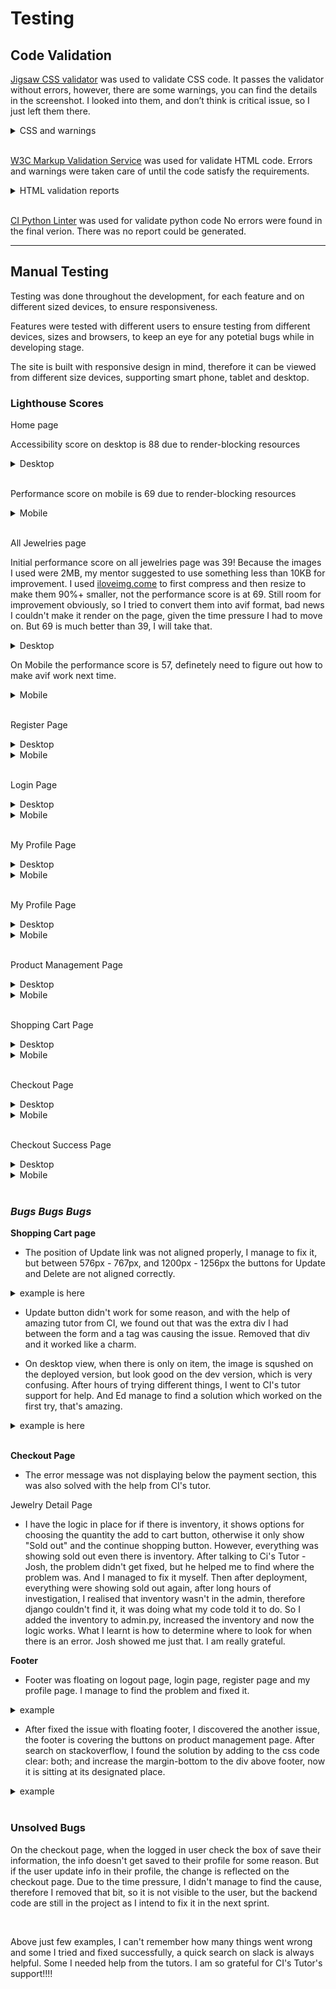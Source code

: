 # **Testing**

## **Code Validation**

[Jigsaw CSS validator](https://jigsaw.w3.org/css-validator/) was used to validate CSS code. It passes the validator without errors, however, there are some warnings, you can find the details in the screenshot. I looked into them, and don’t think is critical issue, so I just left them there.

<details>
<summary>CSS and warnings</summary>
<img src="static/testing/validation-css.jpg">
<img src="static/testing/validation-css-warnings.jpg">
</details>

<br>

[W3C Markup Validation Service](https://validator.w3.org/) was used for validate HTML code. Errors and warnings were taken care of until the code satisfy the requirements.

<details><summary>HTML validation reports</summary>
<summary>Home Page</summary>
<img src="static/testing/html-index-pg.jpg">
<summary>All Jewelries Page</summary>
<img src="static/testing/html-jewelries-pg.jpg">
<summary>Jewelry Details Page</summary>
<img src="static/testing/html-jewelries-detail-pg.jpg">
<summary>Shopping Cart Page</summary>
<img src="static/testing/html-shopping-cart-pg.jpg">
<summary>Login Page</summary>
<img src="static/testing/html-login-pg.jpg">
<summary>My Profile Page</summary>
<img src="static/testing/html-my-profile-pg.jpg">
<summary>Checkout Page</summary>
There is a warning here, since the empty heading element was left empty on purpose, I just left it there.
<img src="static/testing/html-checkout-pg.jpg">
<summary>Checkout Success Page</summary>
<img src="static/testing/html-checkout-success-pg.jpg">
<summary>Logout Page</summary>
<img src="static/testing/html-logout-pg.jpg">
<summary>Register Page</summary>
<img src="static/testing/html-register-pg.jpg">
<summary>Product Management Page</summary>
There are two errors on this page, however after investigation, both errors are coming from imported django file, due to the time pressure, I decided not to fix it. Details can be seen from below screenshot.
<img src="static/testing/html-prod-mgt-pg.jpg">
<img src="static/testing/html-prod-mgt-pg-error.jpg">

</details>

<br>

[CI Python Linter](https://pep8ci.herokuapp.com/) was used for validate python code
No errors were found in the final verion. There was no report could be generated.

---

## **Manual Testing**

Testing was done throughout the development, for each feature and on different sized devices, to ensure responsiveness.

Features were tested with different users to ensure testing from different devices, sizes and browsers, to keep an eye for any potetial bugs while in developing stage.

The site is built with responsive design in mind, therefore it can be viewed from different size devices, supporting smart phone, tablet and desktop.

### **Lighthouse Scores**

Home page

Accessibility score on desktop is 88 due to render-blocking resources

<details><summary>Desktop</summary>
<img src="static/testing/lh-desktop-home.jpg" width="800">
</details>

<br>

Performance score on mobile is 69 due to render-blocking resources

<details><summary>Mobile</summary>
<img src="static/testing/lh-mob-home.jpg" width="800">
</details>

<br>

All Jewelries page

Initial performance score on all jewelries page was 39! Because the images I used were 2MB, my mentor suggested to use something less than 10KB for improvement. I used [iloveimg.come](https://www.iloveimg.com/) to first compress and then resize to make them 90%+ smaller, not the performance score is at 69. Still room for improvement obviously, so I tried to convert them into avif format, bad news I couldn't make it render on the page, given the time pressure I had to move on. But 69 is much better than 39, I will take that.

<details><summary>Desktop</summary>
<img src="static/testing/lh-desktop-jewelries.jpg" width="800">
</details>

On Mobile the performance score is 57, definetely need to figure out how to make avif work next time.

<details><summary>Mobile</summary>
<img src="static/testing/lh-mob-jewelries.jpg" width="800">
</details>

<br>

Register Page

<details><summary>Desktop</summary>
<img src="static/testing/lh-desktop-register.jpg" width="800">
</details>

<details><summary>Mobile</summary>
<img src="static/testing/lh-mob-register.jpg" width="800">
</details>

<br>

Login Page

<details><summary>Desktop</summary>
<img src="static/testing/lh-desktop-login.jpg" width="800">
</details>

<details><summary>Mobile</summary>
<img src="static/testing/lh-mob-login.jpg" width="800">
</details>

<br>

My Profile Page

<details><summary>Desktop</summary>
<img src="static/testing/lh-desktop-profile.jpg" width="800">
</details>

<details><summary>Mobile</summary>
<img src="static/testing/lh-mob-profile.jpg" width="800">
</details>

<br>

My Profile Page

<details><summary>Desktop</summary>
<img src="static/testing/lh-desktop-profile.jpg" width="800">
</details>

<details><summary>Mobile</summary>
<img src="static/testing/lh-mob-profile.jpg" width="800">
</details>

<br>

Product Management Page

<details><summary>Desktop</summary>
<img src="static/testing/lh-desktop-prod-mgt.jpg" width="800">
</details>

<details><summary>Mobile</summary>
<img src="static/testing/lh-mob-prod-mgt.jpg" width="800">
</details>

<br>

Shopping Cart Page

<details><summary>Desktop</summary>
<img src="static/testing/lh-desktop-shopping-cart.jpg" width="800">
</details>

<details><summary>Mobile</summary>
<img src="static/testing/lh-mob-shopping-cart.jpg" width="800">
</details>

<br>

Checkout Page

<details><summary>Desktop</summary>
<img src="static/testing/lh-desktop-checkout.jpg" width="800">
</details>

<details><summary>Mobile</summary>
<img src="static/testing/lh-mob-checkout.jpg" width="800">
</details>

<br>

Checkout Success Page

<details><summary>Desktop</summary>
<img src="static/testing/lh-desktop-checkout-success.jpg" width="800">
</details>

<details><summary>Mobile</summary>
<img src="static/testing/lh-mob-checkout-success.jpg" width="800">
</details>

<br>

### _Bugs_ _Bugs_ _Bugs_

**Shopping Cart page**

- The position of Update link was not aligned properly, I manage to fix it, but between 576px - 767px, and 1200px - 1256px the buttons for Update and Delete are not aligned correctly.
<details><summary>example is here</summary>
<img src="static/readme/bug-shopping-cart.jpg" width="800">
</details>

- Update button didn't work for some reason, and with the help of amazing tutor from CI, we found out that was the extra div I had between the form and a tag was causing the issue. Removed that div and it worked like a charm.

- On desktop view, when there is only on item, the image is squshed on the deployed version, but look good on the dev version, which is very confusing. After hours of trying different things, I went to CI's tutor support for help. And Ed manage to find a solution which worked on the first try, that's amazing.
<details><summary>example is here</summary>
<img src="static/testing/bug-shopping-cart-one-item.jpg" width="800">
</details>

<br>

**Checkout Page**

- The error message was not displaying below the payment section, this was also solved with the help from CI's tutor.

Jewelry Detail Page

- I have the logic in place for if there is inventory, it shows options for choosing the quantity the add to cart button, otherwise it only show "Sold out" and the continue shopping button. However, everything was showing sold out even there is inventory. After talking to Ci's Tutor - Josh, the problem didn't get fixed, but he helped me to find where the problem was. And I managed to fix it myself. Then after deployment, everything were showing sold out again, after long hours of investigation, I realised that inventory wasn't in the admin, therefore django couldn't find it, it was doing what my code told it to do. So I added the inventory to admin.py, increased the inventory and now the logic works. What I learnt is how to determine where to look for when there is an error. Josh showed me just that. I am really grateful.

**Footer**

- Footer was floating on logout page, login page, register page and my profile page. I manage to find the problem and fixed it.
<details><summary>example</summary>
<img src="static/testing/bug-footer-floating.jpg" width="800">
</details>

- After fixed the issue with floating footer, I discovered the another issue, the footer is covering the buttons on product management page. After search on stackoverflow, I found the solution by adding to the css code clear: both; and increase the margin-bottom to the div above footer, now it is sitting at its designated place.
<details><summary>example</summary>
<img src="static/testing/bug-prod-mgt-btn-hidden.jpg" width="800">
</details>

<br>

### Unsolved Bugs

On the checkout page, when the logged in user check the box of save their information, the info doesn't get saved to their profile for some reason. But if the user update info in their profile, the change is reflected on the checkout page. Due to the time pressure, I didn't manage to find the cause, therefore I removed that bit, so it is not visible to the user, but the backend code are still in the project as I intend to fix it in the next sprint.

<br>

Above just few examples, I can't remember how many things went wrong and some I tried and fixed successfully, a quick search on slack is always helpful. Some I needed help from the tutors. I am so grateful for CI's Tutor's support!!!!
